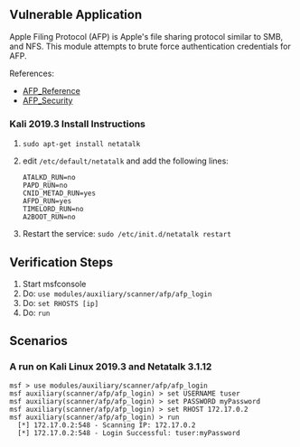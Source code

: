 ## Vulnerable Application

Apple Filing Protocol (AFP) is Apple's file sharing protocol similar to SMB, and NFS. This module attempts to brute force authentication credentials for AFP.

References:

* [AFP_Reference](https://developer.apple.com/library/mac/documentation/Networking/Reference/AFP_Reference/Reference/reference.html)
* [AFP_Security](https://developer.apple.com/library/mac/documentation/networking/conceptual/afp/AFPSecurity/AFPSecurity.html)

### Kali 2019.3 Install Instructions

1. `sudo apt-get install netatalk`
2. edit `/etc/default/netatalk` and add the following lines:

    ```
    ATALKD_RUN=no
    PAPD_RUN=no
    CNID_METAD_RUN=yes
    AFPD_RUN=yes
    TIMELORD_RUN=no
    A2BOOT_RUN=no
    ```

3. Restart the service: `sudo /etc/init.d/netatalk restart`

## Verification Steps

  1. Start msfconsole
  2. Do: `use modules/auxiliary/scanner/afp/afp_login`
  3. Do: `set RHOSTS [ip]`
  4. Do: `run`

## Scenarios

### A run on Kali Linux 2019.3 and Netatalk 3.1.12

  ```
  msf > use modules/auxiliary/scanner/afp/afp_login
  msf auxiliary(scanner/afp/afp_login) > set USERNAME tuser
  msf auxiliary(scanner/afp/afp_login) > set PASSWORD myPassword
  msf auxiliary(scanner/afp/afp_login) > set RHOST 172.17.0.2
  msf auxiliary(scanner/afp/afp_login) > run
    [*] 172.17.0.2:548 - Scanning IP: 172.17.0.2
    [*] 172.17.0.2:548 - Login Successful: tuser:myPassword
  ```
